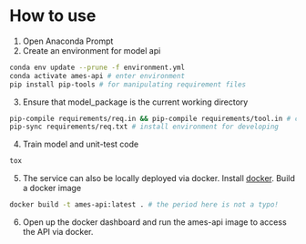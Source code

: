 # How to use

1) Open Anaconda Prompt
2) Create an environment for model api
```bash
conda env update --prune -f environment.yml
conda activate ames-api # enter environment
pip install pip-tools # for manipulating requirement files
```
3) Ensure that model_package is the current working directory
```bash
pip-compile requirements/req.in && pip-compile requirements/tool.in # convert .in to .txt
pip-sync requirements/req.txt # install environment for developing
```
4) Train model and unit-test code
```bash
tox
```
5) The service can also be locally deployed via docker. Install [docker](https://www.docker.com/). Build a docker image
```bash
docker build -t ames-api:latest . # the period here is not a typo!
```
6) Open up the docker dashboard and run the ames-api image to access the API via docker.
